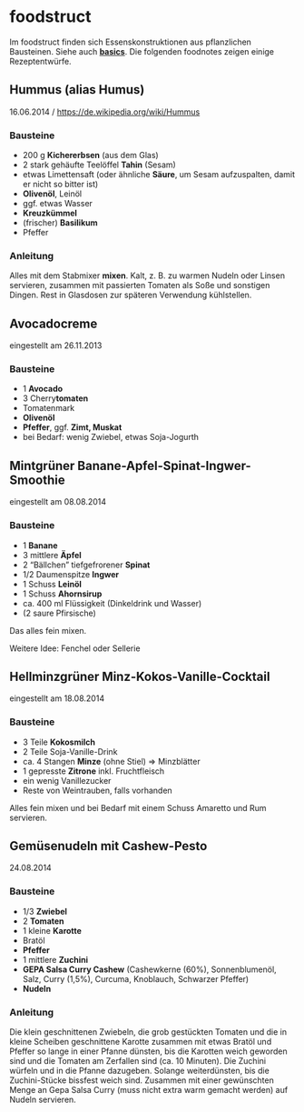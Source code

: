 foodstruct
==========
Im foodstruct finden sich Essenskonstruktionen aus pflanzlichen Bausteinen.
Siehe auch **[basics](basics.md)**. Die folgenden foodnotes zeigen einige Rezeptentwürfe.


Hummus (alias Humus)
--------------------
16.06.2014 / https://de.wikipedia.org/wiki/Hummus

### Bausteine

  * 200 g **Kichererbsen** (aus dem Glas)
  * 2 stark gehäufte Teelöffel **Tahin** (Sesam)
  * etwas Limettensaft (oder ähnliche **Säure**, um Sesam aufzuspalten, damit er nicht so bitter ist)
  * **Olivenöl**, Leinöl
  * ggf. etwas Wasser
  * **Kreuzkümmel**
  * (frischer) **Basilikum**
  * Pfeffer

### Anleitung

Alles mit dem Stabmixer **mixen**. Kalt, z. B. zu warmen Nudeln oder Linsen servieren, zusammen mit passierten Tomaten als Soße und sonstigen Dingen. Rest in Glasdosen  zur späteren Verwendung kühlstellen.


Avocadocreme
------------
eingestellt am 26.11.2013

### Bausteine

  * 1 **Avocado**
  * 3 Cherry**tomaten**
  * Tomatenmark
  * **Olivenöl**
  * **Pfeffer**, ggf. **Zimt, Muskat**
  * bei Bedarf: wenig Zwiebel, etwas Soja-Jogurth


Mintgrüner Banane-Apfel-Spinat-Ingwer-Smoothie
----------------------------------------------
eingestellt am 08.08.2014

### Bausteine

  * 1 **Banane**
  * 3 mittlere **Äpfel**
  * 2 “Bällchen” tiefgefrorener **Spinat**
  * 1/2 Daumenspitze **Ingwer**
  * 1 Schuss **Leinöl**
  * 1 Schuss **Ahornsirup**
  * ca. 400 ml Flüssigkeit (Dinkeldrink und Wasser)
  * (2 saure Pfirsische)

Das alles fein mixen.

Weitere Idee: Fenchel oder Sellerie


Hellminzgrüner Minz-Kokos-Vanille-Cocktail
------------------------------------------
eingestellt am 18.08.2014

### Bausteine

  * 3 Teile **Kokosmilch**
  * 2 Teile Soja-Vanille-Drink
  * ca. 4 Stangen **Minze** (ohne Stiel) => Minzblätter
  * 1 gepresste **Zitrone** inkl. Fruchtfleisch
  * ein wenig Vanillezucker
  * Reste von Weintrauben, falls vorhanden

Alles fein mixen und bei Bedarf mit einem Schuss Amaretto und Rum servieren.


Gemüsenudeln mit Cashew-Pesto
-----------------------------
24.08.2014

### Bausteine

  * 1/3 **Zwiebel**
  * 2 **Tomaten**
  * 1 kleine **Karotte**
  * Bratöl
  * **Pfeffer**
  * 1 mittlere **Zuchini**
  * **GEPA Salsa Curry Cashew** (Cashewkerne (60%), Sonnenblumenöl, Salz, Curry (1,5%), Curcuma, Knoblauch, Schwarzer Pfeffer)
  * **Nudeln**

### Anleitung

Die klein geschnittenen Zwiebeln, die grob gestückten Tomaten und die in kleine Scheiben geschnittene Karotte zusammen mit etwas Bratöl und Pfeffer so lange in einer Pfanne dünsten, bis die Karotten weich geworden sind und die Tomaten am Zerfallen sind (ca. 10 Minuten).
Die Zuchini würfeln und in die Pfanne dazugeben. Solange weiterdünsten, bis die Zuchini-Stücke bissfest weich sind.
Zusammen mit einer gewünschten Menge an Gepa Salsa Curry (muss nicht extra warm gemacht werden) auf Nudeln servieren.
